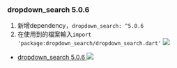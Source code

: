 ### dropdown_search 5.0.6
1. 新增dependency，`dropdown_search: ^5.0.6 `
2. 在使用到的檔案輸入`import 'package:dropdown_search/dropdown_search.dart'`
![](https://hackmd.io/_uploads/ByISNQrEn.png)

* [dropdown_search 5.0.6 ](https://pub.dev/packages/dropdown_search)
![](https://hackmd.io/_uploads/HJgS7QSV3.png)
